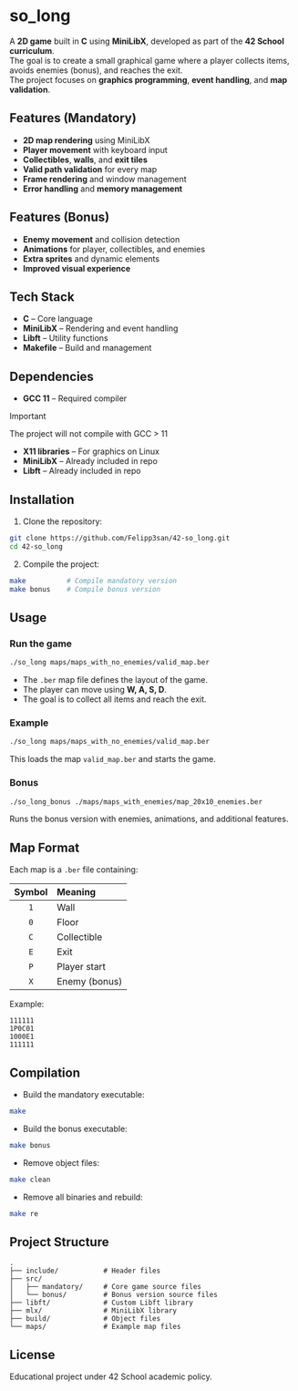 # so_long

A **2D game** built in **C** using **MiniLibX**, developed as part of the **42 School curriculum**.  
The goal is to create a small graphical game where a player collects items, avoids enemies (bonus), and reaches the exit.  
The project focuses on **graphics programming**, **event handling**, and **map validation**.

## Features (Mandatory)

- **2D map rendering** using MiniLibX
- **Player movement** with keyboard input
- **Collectibles**, **walls**, and **exit tiles**
- **Valid path validation** for every map
- **Frame rendering** and window management
- **Error handling** and **memory management**

## Features (Bonus)

- **Enemy movement** and collision detection  
- **Animations** for player, collectibles, and enemies  
- **Extra sprites** and dynamic elements  
- **Improved visual experience**

## Tech Stack

- **C** – Core language
- **MiniLibX** – Rendering and event handling
- **Libft** – Utility functions
- **Makefile** – Build and management

## Dependencies

- **GCC 11** – Required compiler
> [!IMPORTANT]
> The project will not compile with GCC > 11
- **X11 libraries** – For graphics on Linux
- **MiniLibX** – Already included in repo
- **Libft** – Already included in repo

## Installation

1. Clone the repository:

```bash
git clone https://github.com/Felipp3san/42-so_long.git
cd 42-so_long
```

2. Compile the project:

```bash
make          # Compile mandatory version
make bonus    # Compile bonus version
```

## Usage

### Run the game

```bash
./so_long maps/maps_with_no_enemies/valid_map.ber
```

- The `.ber` map file defines the layout of the game.
- The player can move using **W, A, S, D**.
- The goal is to collect all items and reach the exit.

### Example

```bash
./so_long maps/maps_with_no_enemies/valid_map.ber
```

This loads the map `valid_map.ber` and starts the game.

### Bonus

```bash
./so_long_bonus ./maps/maps_with_enemies/map_20x10_enemies.ber
```

Runs the bonus version with enemies, animations, and additional features.

## Map Format

Each map is a `.ber` file containing:

| Symbol | Meaning       |
|:------:|:--------------|
| `1`    | Wall          |
| `0`    | Floor         |
| `C`    | Collectible   |
| `E`    | Exit          |
| `P`    | Player start  |
| `X`    | Enemy (bonus) |

Example:

```
111111
1P0C01
1000E1
111111
```

## Compilation

- Build the mandatory executable:

```bash
make
```

- Build the bonus executable:

```bash
make bonus
```

- Remove object files:

```bash
make clean
```

- Remove all binaries and rebuild:

```bash
make re
```

## Project Structure

```
.
├── include/           # Header files
├── src/
│   ├── mandatory/     # Core game source files
│   └── bonus/         # Bonus version source files
├── libft/             # Custom Libft library
├── mlx/               # MiniLibX library
├── build/             # Object files
└── maps/              # Example map files
```

## License

Educational project under 42 School academic policy.
